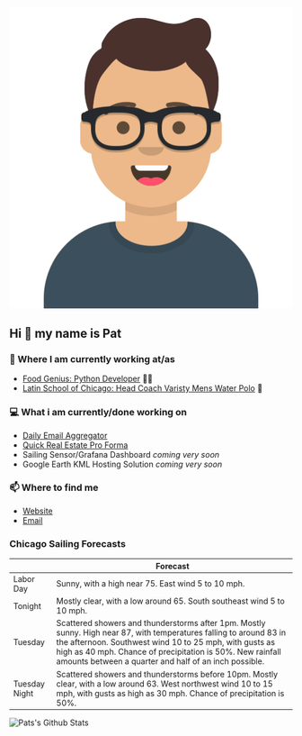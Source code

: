 [![Social banner for p-j-falconer](https://raw.githubusercontent.com/P-J-FALCONER/P-J-FALCONER/master/assets/avataaars.svg)](https://patfalconer.com/)
## Hi :wave: my name is Pat

### 💼 Where I am currently working at/as
- [Food Genius: Python Developer](https://getfoodgenius.com/) 🍔🐍
- [Latin School of Chicago: Head Coach Varisty Mens Water Polo](https://www.latinschool.org/) 🤽


### 💻 What i am currently/done working on
 - [Daily Email Aggregator](https://github.com/P-J-FALCONER/dott_daily_mail)
 - [Quick Real Estate Pro Forma](https://github.com/P-J-FALCONER/henry)
 - Sailing Sensor/Grafana Dashboard *coming very soon*
 - Google Earth KML Hosting Solution *coming very soon*

### 📫 Where to find me
 - [Website](https://patfalconer.com/)
 - [Email](mailto:patrick.j.falconer@gmail.com)


### Chicago Sailing Forecasts
|   | Forecast  |
|---|---|
| Labor Day | Sunny, with a high near 75. East wind 5 to 10 mph. |
| Tonight | Mostly clear, with a low around 65. South southeast wind 5 to 10 mph. |
| Tuesday | Scattered showers and thunderstorms after 1pm. Mostly sunny. High near 87, with temperatures falling to around 83 in the afternoon. Southwest wind 10 to 25 mph, with gusts as high as 40 mph. Chance of precipitation is 50%. New rainfall amounts between a quarter and half of an inch possible. |
| Tuesday Night | Scattered showers and thunderstorms before 10pm. Mostly clear, with a low around 63. West northwest wind 10 to 15 mph, with gusts as high as 30 mph. Chance of precipitation is 50%. |

![Pats's Github Stats](https://github-readme-stats.vercel.app/api?username=p-j-falconer&show_icons=true&theme=radical)
